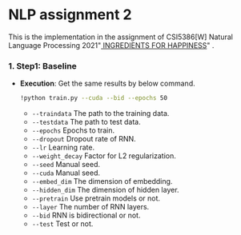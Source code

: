 # NLP assignment 2 

This is the implementation in the assignment of CSI5386[W] Natural Language Processing 2021"[
INGREDIENTS FOR HAPPINESS](https://www.site.uottawa.ca/~diana/csi5386/A2_2021/A2_2021.htm)" .


### 1. Step1: Baseline
- **Execution**: Get the same results by below command.
    ```bash
    !python train.py --cuda --bid --epochs 50
    ```
    - `--traindata` The path to the training data.
    - `--testdata` The path to test data.
    - `--epochs` Epochs to train.
    - `--dropout` Dropout rate of RNN.
    - `--lr` Learning rate.
    - `--weight_decay` Factor for L2 regularization.
    - `--seed` Manual seed.
    - `--cuda` Manual seed.
    - `--embed_dim` The dimension of embedding.
    - `--hidden_dim` The dimension of hidden layer.
    - `--pretrain` Use pretrain models or not.
    - `--layer` The number of RNN layers.
    - `--bid` RNN is bidirectional or not.
    - `--test` Test or not.
